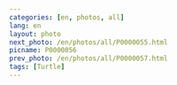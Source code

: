```yaml
---
categories: [en, photos, all]
lang: en
layout: photo
next_photo: /en/photos/all/P0000055.html
picname: P0000056
prev_photo: /en/photos/all/P0000057.html
tags: [Turtle]
---
```

